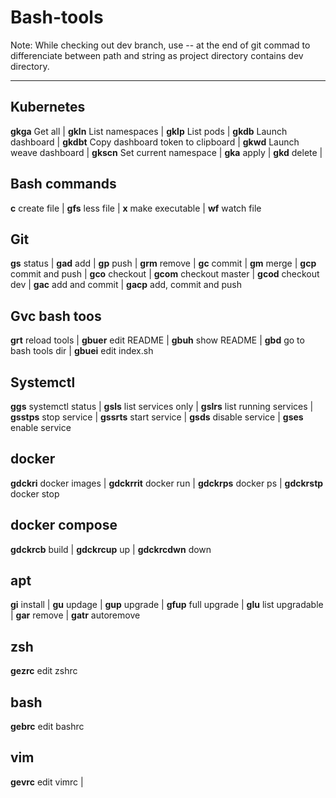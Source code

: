 # Bash-tools

Note:
While checking out dev branch, use -- at the end of git commad to differenciate between path and string as project directory contains dev directory.

---

## Kubernetes

**gkga** Get all | **gkln** List namespaces | **gklp** List pods | **gkdb** Launch dashboard | **gkdbt** Copy dashboard token to clipboard | **gkwd** Launch weave dashboard | **gkscn** Set current namespace | **gka** apply | **gkd** delete |

## **Bash commands**
**c** create file | **gfs** less file | **x** make executable | **wf** watch file

## **Git**
**gs** status | **gad** add | **gp**  push | **grm** remove | **gc** commit | **gm** merge | **gcp** commit and push | **gco** checkout | **gcom** checkout master | **gcod** checkout dev | **gac** add and commit | **gacp** add, commit and push

## **Gvc bash toos**
**grt** reload tools | **gbuer** edit README | **gbuh** show README |
**gbd** go to bash tools dir | **gbuei** edit index.sh 

## **Systemctl**
**ggs** systemctl status | **gsls** list services only | **gslrs** list running services | **gsstps** stop service | **gssrts** start service | **gsds** disable service | **gses** enable service

## **docker**
**gdckri** docker images | **gdckrrit** docker run | **gdckrps** docker ps | **gdckrstp** docker stop 

## **docker compose**
**gdckrcb** build | **gdckrcup** up | **gdckrcdwn** down

## **apt**
**gi** install | **gu** updage | **gup** upgrade | **gfup** full upgrade | **glu** list upgradable | **gar** remove | **gatr** autoremove

## **zsh**
**gezrc** edit zshrc

## **bash**
**gebrc** edit bashrc

## **vim**
**gevrc** edit vimrc | 
